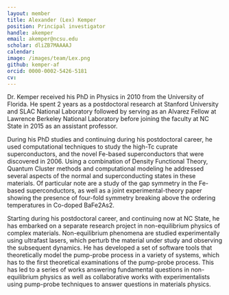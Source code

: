 ```yaml
---
layout: member
title: Alexander (Lex) Kemper
position: Principal investigator
handle: akemper
email: akemper@ncsu.edu
scholar: dliZB7MAAAAJ
calendar:
image: /images/team/Lex.png
github: kemper-af
orcid: 0000-0002-5426-5181
cv:
---
```


Dr. Kemper received his PhD in Physics in 2010 from the University of Florida. He spent 2 years as a postdoctoral research at Stanford University and SLAC National Laboratory followed by serving as an Alvarez Fellow at Lawrence Berkeley National Laboratory before joining the faculty at NC State in 2015 as an assistant professor.

During his PhD studies and continuing during his postdoctoral career, he used computational techniques to study the high-Tc cuprate superconductors, and the novel Fe-based superconductors that were discovered in 2006. Using a combination of Density Functional Theory, Quantum Cluster methods and computational modeling he addressed several aspects of the normal and superconducting states in these materials. Of particular note are a study of the gap symmetry in the Fe-based superconductors, as well as a joint experimental-theory paper showing the presence of four-fold symmetry breaking above the ordering temperatures in Co-doped BaFe2As2.

Starting during his postdoctoral career, and continuing now at NC State, he has embarked on a separate research project in non-equilibrium physics of complex materials. Non-equilibrium phenomena are studied experimentally using ultrafast lasers, which perturb the material under study and observing the subsequent dynamics. He has developed a set of software tools that theoretically model the pump-probe process in a variety of systems, which has to the first theoretical examinations of the pump-probe process. This has led to a series of works answering fundamental questions in non-equilibrium physics as well as collaborative works with experimentalists using pump-probe techniques to answer questions in materials physics.
